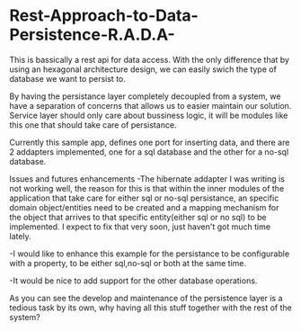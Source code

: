 Rest-Approach-to-Data-Persistence-R.A.D.A-
==========================================
This is bassically a rest api for data access. 
With the only difference that by using an hexagonal architecture design, we can easily swich the type of database
we want to persist to. 

By having the persistance layer completely decoupled from a system, we have a separation of concerns that allows us to 
easier maintain our solution. Service layer should only care about bussiness logic, it will be modules like this one that
should take care of persistance. 

Currently this sample app, defines one port for inserting data, and there are 2 addapters implemented, one for a sql database
and the other for a no-sql database. 


Issues and futures enhancements
-The hibernate addapter I was writing is not working well, the reason for this is that within the inner modules of the application
that take care for either sql or no-sql persistance, an specific domain object/entities need to be created and a mapping mechanism for
the object that arrives to that specific entity(either sql or no sql) to be implemented. I expect to fix that very soon, just haven't got
much time lately.

-I would like to enhance this example for the persistance to be configurable with a property, to be either sql,no-sql or both at the same 
time.  

-It would be nice to add support for the other database operations.


As you can see the develop and maintenance of the persistence layer is a tedious task by its own, why having all this stuff together with
the rest of the system?    



